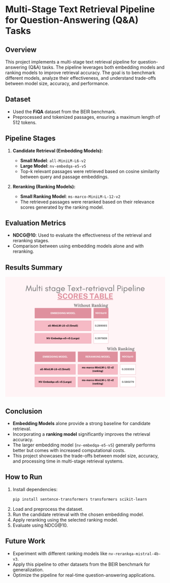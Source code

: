# Multi-Stage Text Retrieval Pipeline for Question-Answering (Q&A) Tasks

## Overview
This project implements a multi-stage text retrieval pipeline for question-answering (Q&A) tasks. The pipeline leverages both embedding models and ranking models to improve retrieval accuracy. The goal is to benchmark different models, analyze their effectiveness, and understand trade-offs between model size, accuracy, and performance.

## Dataset
- Used the **FiQA** dataset from the BEIR benchmark.
- Preprocessed and tokenized passages, ensuring a maximum length of 512 tokens.

## Pipeline Stages
1. **Candidate Retrieval (Embedding Models):**
   - **Small Model**: `all-MiniLM-L6-v2`
   - **Large Model**: `nv-embedqa-e5-v5`
   - Top-k relevant passages were retrieved based on cosine similarity between query and passage embeddings.

2. **Reranking (Ranking Models):**
   - **Small Ranking Model**: `ms-marco-MiniLM-L-12-v2`
   - The retrieved passages were reranked based on their relevance scores generated by the ranking model.

## Evaluation Metrics
- **NDCG@10**: Used to evaluate the effectiveness of the retrieval and reranking stages.
- Comparison between using embedding models alone and with reranking.

## Results Summary
<img src="Scores.png" alt="Scores" width="700"/>

## Conclusion
- **Embedding Models** alone provide a strong baseline for candidate retrieval.
- Incorporating a **ranking model** significantly improves the retrieval accuracy.
- The larger embedding model (`nv-embedqa-e5-v5`) generally performs better but comes with increased computational costs.
- This project showcases the trade-offs between model size, accuracy, and processing time in multi-stage retrieval systems.

## How to Run
1. Install dependencies:
   ```bash
   pip install sentence-transformers transformers scikit-learn
   ```
2. Load and preprocess the dataset.
3. Run the candidate retrieval with the chosen embedding model.
4. Apply reranking using the selected ranking model.
5. Evaluate using NDCG@10.

## Future Work
- Experiment with different ranking models like `nv-rerankqa-mistral-4b-v3`.
- Apply this pipeline to other datasets from the BEIR benchmark for generalization.
- Optimize the pipeline for real-time question-answering applications.
